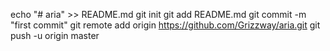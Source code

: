 echo "# aria" >> README.md
git init
git add README.md
git commit -m "first commit"
git remote add origin https://github.com/Grizzway/aria.git
git push -u origin master